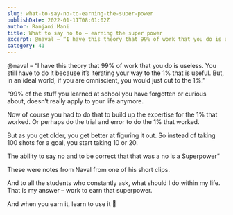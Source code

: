 ```yaml
---
slug: what-to-say-no-to-earning-the-super-power
publishDate: 2022-01-11T08:01:02Z
author: Ranjani Mani
title: What to say no to – earning the super power 
excerpt: @naval – “I have this theory that 99% of work that you do is useless. You still have to do it because it’s iterating your way to the 1% that is useful. But, in an ideal world, if you are omniscient, you would just cut to the 1%.” “99% of the stuff you learned  ... 
category: 41
---
```


@naval – “I have this theory that 99% of work that you do is useless. You still have to do it because it’s iterating your way to the 1% that is useful. But, in an ideal world, if you are omniscient, you would just cut to the 1%.”

“99% of the stuff you learned at school you have forgotten or curious about, doesn’t really apply to your life anymore.

Now of course you had to do that to build up the expertise for the 1% that worked. Or perhaps do the trial and error to do the 1% that worked.

But as you get older, you get better at figuring it out. So instead of taking 100 shots for a goal, you start taking 10 or 20.

The ability to say no and to be correct that that was a no is a Superpower”

These were notes from Naval from one of his short clips.

And to all the students who constantly ask, what should I do within my life. That is my answer – work to earn that superpower.

And when you earn it, learn to use it 🙂